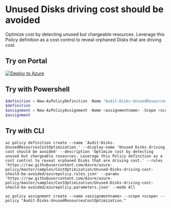 # Unused Disks driving cost should be avoided
Optimize cost by detecting unused but chargeable resources. Leverage this Policy definition as a cost control to reveal orphaned Disks that are driving cost.

## Try on Portal

[![Deploy to Azure](http://azuredeploy.net/deploybutton.png)](https://portal.azure.com/#blade/Microsoft_Azure_Policy/CreatePolicyDefinitionBlade/uri/https%3A%2F%2Fraw.githubusercontent.com%2FAzure%2Fazure-policy%2Fmaster%2Fsamples%2FCostOptimization%2FUnused-Disks-driving-cost-should-be-avoided%2Fazurepolicy.json)

## Try with Powershell

````powershell
$definition = New-AzPolicyDefinition -Name "Audit-Disks-UnusedResourcesCostOptimization." -DisplayName "Unused Disks driving cost should be avoided" -description "Optimize cost by detecting unused but chargeable resources. Leverage this Policy definition as a cost control to reveal orphaned Disks that are driving cost." -Policy 'https://raw.githubusercontent.com/Azure/azure-policy/master/samples/CostOptimization/Unused-Disks-driving-cost-should-be-avoided/azurepolicy.rules.json' -Parameter 'https://raw.githubusercontent.com/Azure/azure-policy/master/samples/CostOptimization/Unused-Disks-driving-cost-should-be-avoided/azurepolicy.parameters.json' -Mode All
$definition
$assignment = New-AzPolicyAssignment -Name <assignmentname> -Scope <scope>  -PolicyDefinition $definition
$assignment 
````

## Try with CLI

````cli
az policy definition create --name 'Audit-Disks-UnusedResourcesCostOptimization.' --display-name 'Unused Disks driving cost should be avoided' --description 'Optimize cost by detecting unused but chargeable resources. Leverage this Policy definition as a cost control to reveal orphaned Disks that are driving cost.' --rules 'https://raw.githubusercontent.com/Azure/azure-policy/master/samples/CostOptimization/Unused-Disks-driving-cost-should-be-avoided/azurepolicy.rules.json' --params 'https://raw.githubusercontent.com/Azure/azure-policy/master/samples/CostOptimization/Unused-Disks-driving-cost-should-be-avoided/azurepolicy.parameters.json' --mode All

az policy assignment create --name <assignmentname> --scope <scope> --policy "Audit-Disks-UnusedResourcesCostOptimization." 
````